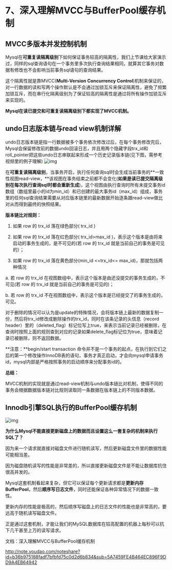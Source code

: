 # 7、深入理解MVCC与BufferPool缓存机制

## **MVCC多版本并发控制机制**

Mysql在**可重复读隔离级别**下如何保证事务较高的隔离性，我们上节课给大家演示过，同样的sql查询语句在一个事务里多次执行查询结果相同，就算其它事务对数据有修改也不会影响当前事务sql语句的查询结果。

这个隔离性就是靠MVCC(**Multi-Version Concurrency Control**)机制来保证的，对一行数据的读和写两个操作默认是不会通过加锁互斥来保证隔离性，避免了频繁加锁互斥，而在串行化隔离级别为了保证较高的隔离性是通过将所有操作加锁互斥来实现的。

**Mysql在读已提交和可重复读隔离级别下都实现了MVCC机制。**

## **undo日志版本链与read view机制详解**

undo日志版本链是指一行数据被多个事务依次修改过后，在每个事务修改完后，Mysql会保留修改前的数据undo回滚日志，并且用两个隐藏字段trx_id和roll_pointer把这些undo日志串联起来形成一个历史记录版本链(见下图，需参考视频里的例子理解)    ![img](d:\pic-md/20211214205530.png)

在**可重复读隔离级别**，当事务开启，执行任何查询sql时会生成当前事务的**一致性视图read-view，**该视图在事务结束之前都不会变化(**如果是读已提交隔离级别在每次执行查询sql时都会重新生成**)，这个视图由执行查询时所有未提交事务id数组（数组里最小的id为min_id）和已创建的最大事务id（max_id）组成，事务里的任何sql查询结果需要从对应版本链里的最新数据开始逐条跟read-view做比对从而得到最终的快照结果。

**版本链比对规则：**

1. 如果 row 的 trx_id 落在绿色部分( trx_id )

2. 如果 row 的 trx_id 落在红色部分( trx_id>max_id )，表示这个版本是由将来启动的事务生成的，是不可见的(若 row 的 trx_id 就是当前自己的事务是可见的）；

3. 如果 row 的 trx_id 落在黄色部分(min_id <=trx_id<= max_id)，那就包括两种情况

  a. 若 row 的 trx_id 在视图数组中，表示这个版本是由还没提交的事务生成的，不可见(若 row 的 trx_id 就是当前自己的事务是可见的)；

  b. 若 row 的 trx_id 不在视图数组中，表示这个版本是已经提交了的事务生成的，可见。

对于删除的情况可以认为是update的特殊情况，会将版本链上最新的数据复制一份，然后将trx_id修改成删除操作的trx_id，同时在该条记录的头信息（record header）里的（deleted_flag）标记位写上true，来表示当前记录已经被删除，在查询时按照上面的规则查到对应的记录如果delete_flag标记位为true，意味着记录已被删除，则不返回数据。

**注意：**begin/start transaction 命令并不是一个事务的起点，在执行到它们之后的第一个修改操作InnoDB表的语句，事务才真正启动，才会向mysql申请事务id，mysql内部是严格按照事务的启动顺序来分配事务id的。

**总结：**

MVCC机制的实现就是通过read-view机制与undo版本链比对机制，使得不同的事务会根据数据版本链对比规则读取同一条数据在版本链上的不同版本数据。

## **Innodb引擎SQL执行的BufferPool缓存机制** 

![img](d:\pic-md/20211214205611.png)

**为什么Mysql不能直接更新磁盘上的数据而且设置这么一套复杂的机制来执行SQL了？**

因为来一个请求就直接对磁盘文件进行随机读写，然后更新磁盘文件里的数据性能可能相当差。

因为磁盘随机读写的性能是非常差的，所以直接更新磁盘文件是不能让数据库抗住很高并发的。

Mysql这套机制看起来复杂，但它可以保证每个更新请求都是**更新内存BufferPool**，然后**顺序写日志文件**，同时还能保证各种异常情况下的数据一致性。

更新内存的性能是极高的，然后顺序写磁盘上的日志文件的性能也是非常高的，要远高于随机读写磁盘文件。

正是通过这套机制，才能让我们的MySQL数据库在较高配置的机器上每秒可以抗下几干甚至上万的读写请求。

文档：深入理解MVCC与BufferPool缓存机制

http://note.youdao.com/noteshare?id=b36b975188fadf7bfbfd75c0d2d6b834&sub=5A7459FE4B464EC896F9DD9A4EB64942   